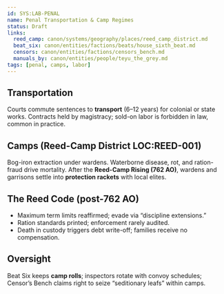 ```yaml
---
id: SYS:LAB-PENAL
name: Penal Transportation & Camp Regimes
status: Draft
links:
  reed_camp: canon/systems/geography/places/reed_camp_district.md
  beat_six: canon/entities/factions/beats/house_sixth_beat.md
  censors: canon/entities/factions/censors_bench.md
  manuals_by: canon/entities/people/teyu_the_grey.md
tags: [penal, camps, labor]
---
```



## Transportation
Courts commute sentences to **transport** (6–12 years) for colonial or state works. Contracts held by magistracy; sold-on labor is forbidden in law, common in practice.

## Camps (Reed-Camp District LOC:REED-001)
Bog-iron extraction under wardens. Waterborne disease, rot, and ration-fraud drive mortality. After the **Reed-Camp Rising (762 AO)**, wardens and garrisons settle into **protection rackets** with local elites.

## The Reed Code (post-762 AO)
- Maximum term limits reaffirmed; evade via “discipline extensions.”  
- Ration standards printed; enforcement rarely audited.  
- Death in custody triggers debt write-off; families receive no compensation.

## Oversight
Beat Six keeps **camp rolls**; inspectors rotate with convoy schedules; Censor’s Bench claims right to seize “seditionary leafs” within camps.
